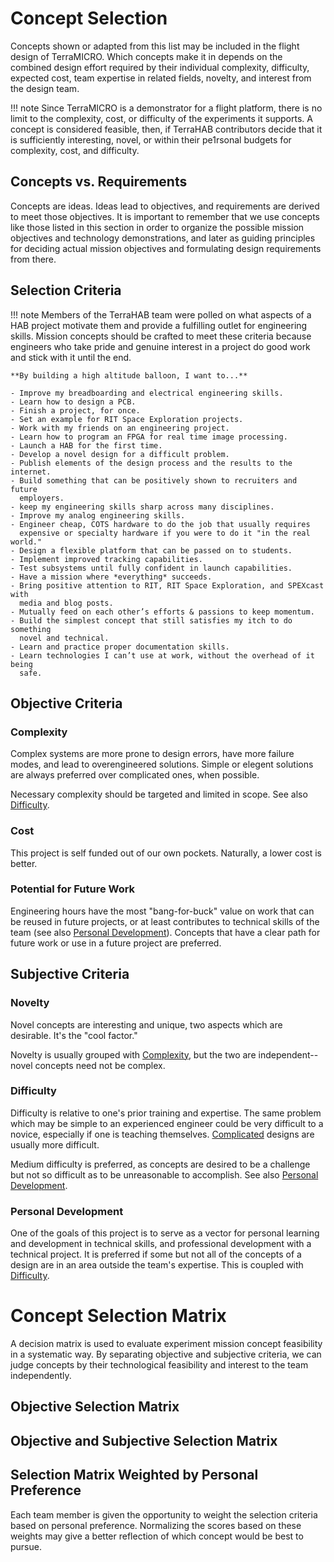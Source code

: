 # Concept Selection

Concepts shown or adapted from this list may be included in the flight
design of TerraMICRO. Which concepts make it in depends on the combined
design effort required by their individual complexity, difficulty,
expected cost, team expertise in related fields, novelty, and interest
from the design team.

!!! note
    Since TerraMICRO is a demonstrator for a flight platform, there is no
    limit to the complexity, cost, or difficulty of the experiments it
    supports. A concept is considered feasible, then, if TerraHAB
    contributors decide that it is sufficiently interesting, novel, or
    within their pe1rsonal budgets for complexity, cost, and difficulty.

## Concepts vs. Requirements

Concepts are ideas. Ideas lead to objectives, and requirements are
derived to meet those objectives. It is important to remember that we
use concepts like those listed in this section in order to organize the
possible mission objectives and technology demonstrations, and later as
guiding principles for deciding actual mission objectives and
formulating design requirements from there.

## Selection Criteria

!!! note
    Members of the TerraHAB team were polled on what aspects of a HAB project
    motivate them and provide a fulfilling outlet for engineering skills.
    Mission concepts should be crafted to meet these criteria because engineers
    who take pride and genuine interest in a project do good work and stick with
    it until the end.

    **By building a high altitude balloon, I want to...**

    - Improve my breadboarding and electrical engineering skills.
    - Learn how to design a PCB.
    - Finish a project, for once.
    - Set an example for RIT Space Exploration projects.
    - Work with my friends on an engineering project.
    - Learn how to program an FPGA for real time image processing.
    - Launch a HAB for the first time.
    - Develop a novel design for a difficult problem.
    - Publish elements of the design process and the results to the internet.
    - Build something that can be positively shown to recruiters and future
      employers.
    - keep my engineering skills sharp across many disciplines.
    - Improve my analog engineering skills.
    - Engineer cheap, COTS hardware to do the job that usually requires
      expensive or specialty hardware if you were to do it "in the real world."
    - Design a flexible platform that can be passed on to students.
    - Implement improved tracking capabilities.
    - Test subsystems until fully confident in launch capabilities.
    - Have a mission where *everything* succeeds.
    - Bring positive attention to RIT, RIT Space Exploration, and SPEXcast with
      media and blog posts.
    - Mutually feed on each other’s efforts & passions to keep momentum.
    - Build the simplest concept that still satisfies my itch to do something
      novel and technical.
    - Learn and practice proper documentation skills.
    - Learn technologies I can’t use at work, without the overhead of it being
      safe.

## Objective Criteria
### Complexity

Complex systems are more prone to design errors, have more failure modes, and
lead to overengineered solutions. Simple or elegent solutions are always
preferred over complicated ones, when possible. 

Necessary complexity should be targeted and limited in scope. See also
[Difficulty](#difficulty).

### Cost

This project is self funded out of our own pockets. Naturally, a lower cost is
better.

### Potential for Future Work

Engineering hours have the most "bang-for-buck" value on work that can be reused
in future projects, or at least contributes to technical skills of the team (see
also [Personal Development](#personal-development)). Concepts that have a clear
path for future work or use in a future project are preferred.

## Subjective Criteria
### Novelty
Novel concepts are interesting and unique, two aspects which are desirable. It's
the "cool factor."

Novelty is usually grouped with [Complexity](#complexity), but the two are
independent--novel concepts need not be complex.

### Difficulty

Difficulty is relative to one's prior training and expertise. The same problem
which may be simple to an experienced engineer could be very difficult to a
novice, especially if one is teaching themselves. [Complicated](#complexity)
designs are usually more difficult.

Medium difficulty is preferred, as concepts are desired to be a challenge but
not so difficult as to be unreasonable to accomplish. See also 
[Personal Development](#personal-development).

### Personal Development
One of the goals of this project is to serve as a vector for personal learning
and development in technical skills, and professional development with a
technical project. It is preferred if some but not all of the concepts of a
design are in an area outside the team's expertise. This is coupled with
[Difficulty](#difficulty).

# Concept Selection Matrix

A decision matrix is used to evaluate experiment mission concept feasibility in
a systematic way. By separating objective and subjective criteria, we can judge
concepts by their technological feasibility and interest to the team
independently.

## Objective Selection Matrix

## Objective and Subjective Selection Matrix

## Selection Matrix Weighted by Personal Preference
Each team member is given the opportunity to weight the selection criteria based
on personal preference. Normalizing the scores based on these weights may give
a better reflection of which concept would be best to pursue.
